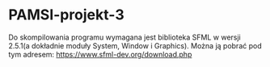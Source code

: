 # PAMSI-projekt-3

Do skompilowania programu wymagana jest biblioteka SFML w wersji 2.5.1(a dokładnie moduły System, Window i Graphics).
Można ją pobrać pod tym adresem:
https://www.sfml-dev.org/download.php
